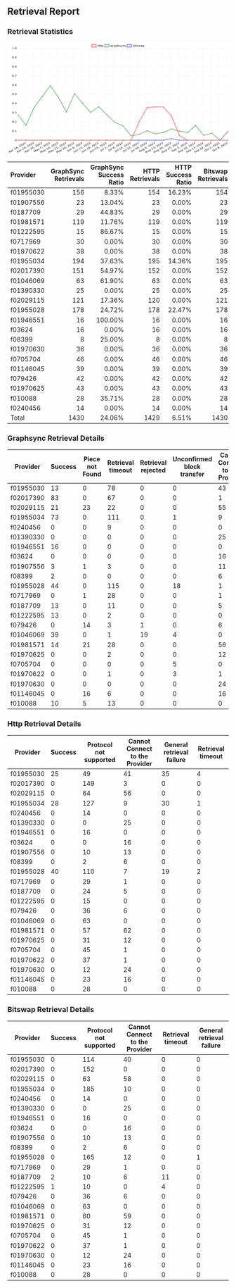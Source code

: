 ## Retrieval Report
### Retrieval Statistics
<img src="https://raw.githubusercontent.com/data-preservation-programs/filplus-checker-assets/main/filecoin-project/filecoin-plus-large-datasets/issues/1536/1697289839606.png"/>

| Provider  | GraphSync Retrievals | GraphSync Success Ratio | HTTP Retrievals | HTTP Success Ratio | Bitswap Retrievals | Bitswap Success Ratio |
| :-------- | -------------------: | ----------------------: | --------------: | -----------------: | -----------------: | --------------------: |
| f01955030 |                  156 |                   8.33% |             154 |             16.23% |                154 |                 0.00% |
| f01907556 |                   23 |                  13.04% |              23 |              0.00% |                 23 |                 0.00% |
| f0187709  |                   29 |                  44.83% |              29 |              0.00% |                 29 |                 6.90% |
| f01981571 |                  119 |                  11.76% |             119 |              0.00% |                119 |                 0.00% |
| f01222595 |                   15 |                  86.67% |              15 |              0.00% |                 15 |                 6.67% |
| f0717969  |                   30 |                   0.00% |              30 |              0.00% |                 30 |                 0.00% |
| f01970622 |                   38 |                   0.00% |              38 |              0.00% |                 38 |                 0.00% |
| f01955034 |                  194 |                  37.63% |             195 |             14.36% |                195 |                 0.00% |
| f02017390 |                  151 |                  54.97% |             152 |              0.00% |                152 |                 0.00% |
| f01046069 |                   63 |                  61.90% |              63 |              0.00% |                 63 |                 0.00% |
| f01390330 |                   25 |                   0.00% |              25 |              0.00% |                 25 |                 0.00% |
| f02029115 |                  121 |                  17.36% |             120 |              0.00% |                121 |                 0.00% |
| f01955028 |                  178 |                  24.72% |             178 |             22.47% |                178 |                 0.00% |
| f01946551 |                   16 |                 100.00% |              16 |              0.00% |                 16 |                 0.00% |
| f03624    |                   16 |                   0.00% |              16 |              0.00% |                 16 |                 0.00% |
| f08399    |                    8 |                  25.00% |               8 |              0.00% |                  8 |                 0.00% |
| f01970630 |                   36 |                   0.00% |              36 |              0.00% |                 36 |                 0.00% |
| f0705704  |                   46 |                   0.00% |              46 |              0.00% |                 46 |                 0.00% |
| f01146045 |                   39 |                   0.00% |              39 |              0.00% |                 39 |                 0.00% |
| f079426   |                   42 |                   0.00% |              42 |              0.00% |                 42 |                 0.00% |
| f01970625 |                   43 |                   0.00% |              43 |              0.00% |                 43 |                 0.00% |
| f010088   |                   28 |                  35.71% |              28 |              0.00% |                 28 |                 0.00% |
| f0240456  |                   14 |                   0.00% |              14 |              0.00% |                 14 |                 0.00% |
| Total     |                 1430 |                  24.06% |            1429 |              6.51% |               1430 |                 0.21% |

### Graphsync Retrieval Details
| Provider  | Success | Piece not Found | Retrieval timeout | Retrieval rejected | Unconfirmed block transfer | Cannot Connect to the Provider | General retrieval failure | Provider under maintenance | Provider not online | Retrieval not free |
| --------- | ------- | --------------- | ----------------- | ------------------ | -------------------------- | ------------------------------ | ------------------------- | -------------------------- | ------------------- | ------------------ |
| f01955030 | 13      | 0               | 78                | 0                  | 0                          | 43                             | 0                         | 0                          | 22                  | 0                  |
| f02017390 | 83      | 0               | 67                | 0                  | 0                          | 1                              | 0                         | 0                          | 0                   | 0                  |
| f02029115 | 21      | 23              | 22                | 0                  | 0                          | 55                             | 0                         | 0                          | 0                   | 0                  |
| f01955034 | 73      | 0               | 111               | 0                  | 1                          | 9                              | 0                         | 0                          | 0                   | 0                  |
| f0240456  | 0       | 0               | 9                 | 0                  | 0                          | 0                              | 1                         | 0                          | 4                   | 0                  |
| f01390330 | 0       | 0               | 0                 | 0                  | 0                          | 25                             | 0                         | 0                          | 0                   | 0                  |
| f01946551 | 16      | 0               | 0                 | 0                  | 0                          | 0                              | 0                         | 0                          | 0                   | 0                  |
| f03624    | 0       | 0               | 0                 | 0                  | 0                          | 16                             | 0                         | 0                          | 0                   | 0                  |
| f01907556 | 3       | 1               | 3                 | 0                  | 0                          | 11                             | 4                         | 1                          | 0                   | 0                  |
| f08399    | 2       | 0               | 0                 | 0                  | 0                          | 6                              | 0                         | 0                          | 0                   | 0                  |
| f01955028 | 44      | 0               | 115               | 0                  | 18                         | 1                              | 0                         | 0                          | 0                   | 0                  |
| f0717969  | 0       | 1               | 28                | 0                  | 0                          | 1                              | 0                         | 0                          | 0                   | 0                  |
| f0187709  | 13      | 0               | 11                | 0                  | 0                          | 5                              | 0                         | 0                          | 0                   | 0                  |
| f01222595 | 13      | 0               | 2                 | 0                  | 0                          | 0                              | 0                         | 0                          | 0                   | 0                  |
| f079426   | 0       | 14              | 3                 | 1                  | 0                          | 6                              | 0                         | 0                          | 0                   | 18                 |
| f01046069 | 39      | 0               | 1                 | 19                 | 4                          | 0                              | 0                         | 0                          | 0                   | 0                  |
| f01981571 | 14      | 21              | 28                | 0                  | 0                          | 56                             | 0                         | 0                          | 0                   | 0                  |
| f01970625 | 0       | 0               | 2                 | 0                  | 0                          | 12                             | 0                         | 0                          | 29                  | 0                  |
| f0705704  | 0       | 0               | 0                 | 0                  | 5                          | 0                              | 0                         | 0                          | 22                  | 19                 |
| f01970622 | 0       | 0               | 1                 | 0                  | 3                          | 1                              | 0                         | 0                          | 33                  | 0                  |
| f01970630 | 0       | 0               | 0                 | 0                  | 0                          | 24                             | 0                         | 0                          | 12                  | 0                  |
| f01146045 | 0       | 16              | 6                 | 0                  | 0                          | 16                             | 1                         | 0                          | 0                   | 0                  |
| f010088   | 10      | 5               | 13                | 0                  | 0                          | 0                              | 0                         | 0                          | 0                   | 0                  |

### Http Retrieval Details
| Provider  | Success | Protocol not supported | Cannot Connect to the Provider | General retrieval failure | Retrieval timeout |
| --------- | ------- | ---------------------- | ------------------------------ | ------------------------- | ----------------- |
| f01955030 | 25      | 49                     | 41                             | 35                        | 4                 |
| f02017390 | 0       | 149                    | 3                              | 0                         | 0                 |
| f02029115 | 0       | 64                     | 56                             | 0                         | 0                 |
| f01955034 | 28      | 127                    | 9                              | 30                        | 1                 |
| f0240456  | 0       | 14                     | 0                              | 0                         | 0                 |
| f01390330 | 0       | 0                      | 25                             | 0                         | 0                 |
| f01946551 | 0       | 16                     | 0                              | 0                         | 0                 |
| f03624    | 0       | 0                      | 16                             | 0                         | 0                 |
| f01907556 | 0       | 10                     | 13                             | 0                         | 0                 |
| f08399    | 0       | 2                      | 6                              | 0                         | 0                 |
| f01955028 | 40      | 110                    | 7                              | 19                        | 2                 |
| f0717969  | 0       | 29                     | 1                              | 0                         | 0                 |
| f0187709  | 0       | 24                     | 5                              | 0                         | 0                 |
| f01222595 | 0       | 15                     | 0                              | 0                         | 0                 |
| f079426   | 0       | 36                     | 6                              | 0                         | 0                 |
| f01046069 | 0       | 63                     | 0                              | 0                         | 0                 |
| f01981571 | 0       | 57                     | 62                             | 0                         | 0                 |
| f01970625 | 0       | 31                     | 12                             | 0                         | 0                 |
| f0705704  | 0       | 45                     | 1                              | 0                         | 0                 |
| f01970622 | 0       | 37                     | 1                              | 0                         | 0                 |
| f01970630 | 0       | 12                     | 24                             | 0                         | 0                 |
| f01146045 | 0       | 23                     | 16                             | 0                         | 0                 |
| f010088   | 0       | 28                     | 0                              | 0                         | 0                 |

### Bitswap Retrieval Details
| Provider  | Success | Protocol not supported | Cannot Connect to the Provider | Retrieval timeout | General retrieval failure |
| --------- | ------- | ---------------------- | ------------------------------ | ----------------- | ------------------------- |
| f01955030 | 0       | 114                    | 40                             | 0                 | 0                         |
| f02017390 | 0       | 152                    | 0                              | 0                 | 0                         |
| f02029115 | 0       | 63                     | 58                             | 0                 | 0                         |
| f01955034 | 0       | 185                    | 10                             | 0                 | 0                         |
| f0240456  | 0       | 14                     | 0                              | 0                 | 0                         |
| f01390330 | 0       | 0                      | 25                             | 0                 | 0                         |
| f01946551 | 0       | 16                     | 0                              | 0                 | 0                         |
| f03624    | 0       | 0                      | 16                             | 0                 | 0                         |
| f01907556 | 0       | 10                     | 13                             | 0                 | 0                         |
| f08399    | 0       | 2                      | 6                              | 0                 | 0                         |
| f01955028 | 0       | 165                    | 12                             | 0                 | 1                         |
| f0717969  | 0       | 29                     | 1                              | 0                 | 0                         |
| f0187709  | 2       | 10                     | 6                              | 11                | 0                         |
| f01222595 | 1       | 10                     | 0                              | 4                 | 0                         |
| f079426   | 0       | 36                     | 6                              | 0                 | 0                         |
| f01046069 | 0       | 63                     | 0                              | 0                 | 0                         |
| f01981571 | 0       | 60                     | 59                             | 0                 | 0                         |
| f01970625 | 0       | 31                     | 12                             | 0                 | 0                         |
| f0705704  | 0       | 45                     | 1                              | 0                 | 0                         |
| f01970622 | 0       | 37                     | 1                              | 0                 | 0                         |
| f01970630 | 0       | 12                     | 24                             | 0                 | 0                         |
| f01146045 | 0       | 23                     | 16                             | 0                 | 0                         |
| f010088   | 0       | 28                     | 0                              | 0                 | 0                         |
